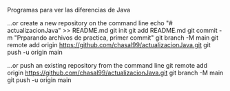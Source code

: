 Programas para ver las diferencias de Java

…or create a new repository on the command line
echo "# actualizacionJava" >> README.md
git init
git add README.md
git commit -m "Prparando archivos de practica, primer commit"
git branch -M main
git remote add origin https://github.com/chasal99/actualizacionJava.git
git push -u origin main

…or push an existing repository from the command line
git remote add origin https://github.com/chasal99/actualizacionJava.git
git branch -M main
git push -u origin main
